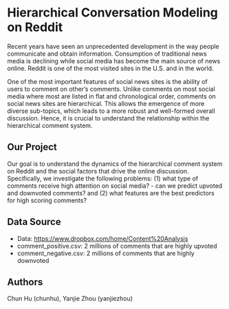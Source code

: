 # Hierarchical Conversation Modeling on Reddit
Recent years have seen an unprecedented development in the way people communicate and obtain information. Consumption of traditional news media is declining while social media has become the main source of news online. Reddit is one of the most visited sites in the U.S. and in the world.

One of the most important features of social news sites is the ability of users to comment on other’s comments. Unlike comments on most social media where most are listed in flat and chronological order, comments on social news sites are hierarchical. This allows the emergence of more diverse sub-topics, which leads to a more robust and well-formed overall discussion. Hence, it is crucial to understand the relationship within the hierarchical comment system.

## Our Project
Our goal is to understand the dynamics of the hierarchical comment system on Reddit and the social factors that drive the online discussion. Specifically, we investigate the following problems: (1) what type of comments receive high attention on social media? - can we predict upvoted and downvoted comments? and (2) what features are the best predictors for high scoring comments?

## Data Source
- Data: https://www.dropbox.com/home/Content%20Analysis
-	comment_positive.csv: 2 millions of comments that are highly upvoted
- comment_negative.csv: 2 millions of comments that are highly downvoted

## Authors
Chun Hu (chunhu), Yanjie Zhou (yanjiezhou)
